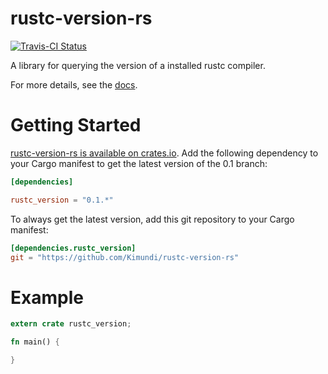 rustc-version-rs
==============

[![Travis-CI Status](https://travis-ci.org/Kimundi/rustc-version-rs.png?branch=master)](https://travis-ci.org/Kimundi/rustc-version-rs)

A library for querying the version of a installed rustc compiler.

For more details, see the [docs](http://kimundi.github.io/rustc-version-rs/rustc_version/index.html).

# Getting Started

[rustc-version-rs is available on crates.io](https://crates.io/crates/rustc_version).
Add the following dependency to your Cargo manifest to get the latest version of the 0.1 branch:
```toml
[dependencies]

rustc_version = "0.1.*"
```

To always get the latest version, add this git repository to your
Cargo manifest:

```toml
[dependencies.rustc_version]
git = "https://github.com/Kimundi/rustc-version-rs"
```
# Example

```rust
extern crate rustc_version;

fn main() {

}
```

